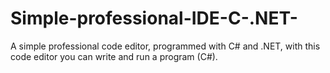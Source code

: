 # Simple-professional-IDE-C-.NET-
A simple professional code editor, programmed with C# and .NET, with this code editor you can write and run a program (C#).
